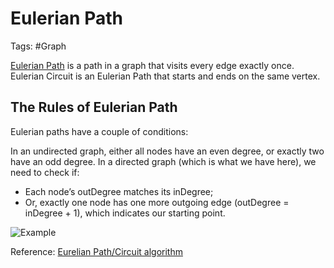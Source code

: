 # Eulerian Path

Tags: #Graph

[Eulerian Path](https://en.wikipedia.org/wiki/Eulerian_path) is a path in a graph that visits every edge exactly once. Eulerian Circuit is an Eulerian Path that starts and ends on the same vertex. 


## The Rules of Eulerian Path

Eulerian paths have a couple of conditions:

In an undirected graph, either all nodes have an even degree, or exactly two have an odd degree.
In a directed graph (which is what we have here), we need to check if:
- Each node’s outDegree matches its inDegree;
- Or, exactly one node has one more outgoing edge (outDegree = inDegree + 1), which indicates our starting point.

![Example](../Excalidraw/EulerianPath.excalidraw)

Reference: [Eurelian Path/Circuit algorithm](https://www.youtube.com/watch?v=8MpoO2zA2l4)